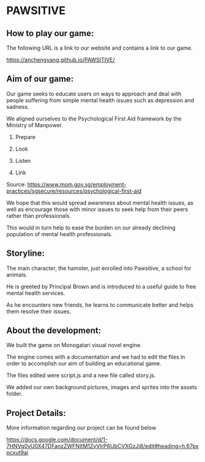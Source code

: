 # PAWSITIVE

## How to play our game:

The following URL is a link to our website and contains a link to our game.

https://anchengyang.github.io/PAWSITIVE/

## Aim of our game:

Our game seeks to educate users on ways to approach and deal with people suffering from simple mental health issues such as depression and sadness.

We aligned ourselves to the Psychological First Aid framework by the Ministry of Manpower.

1) Prepare

2) Look

3) Listen

4) Link

Source: https://www.mom.gov.sg/employment-practices/sgsecure/resources/psychological-first-aid

We hope that this would spread awareness about mental health issues, as well as encourage those with minor issues to seek help from their peers rather than professionals.

This would in turn help to ease the burden on our already declining population of mental health professionals.

## Storyline:

The main character, the hamster, just enrolled into Pawsitive, a school for animals. 

He is greeted by Principal Brown and is introduced to a useful guide to free mental health services.

As he encounters new friends, he learns to communicate better and helps them resolve their issues.

## About the development:

We built the game on Monogatari visual novel engine. 

The engine comes with a documentation and we had to edit the files in order to accomplish our aim of building an educational game.

The files edited were script.js and a new file called story.js. 

We added our own background pictures, images and sprites into the assets folder.

## Project Details:

More information regarding our project can be found below

https://docs.google.com/document/d/1-7HNVg0vU0X47DFanzZWFNItM1ZyVIrP6UbCVXGzJi8/edit#heading=h.67pxpcxut9ai

